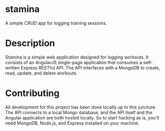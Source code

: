 # stamina
A simple CRUD app for logging training sessions.

# Description
Stamina is a simple web application designed for logging workouts. It consists of an AngularJS single-page application that consumes a self-written Express RESTful API. The API interfaces with a MongoDB to create, read, update, and delete workouts.

# Contributing
All development for this project has been done locally up to this juncture. The API connects to a local Mongo database, and the API itself and the Angular application are both hosted locally. So to start hacking as is, you'll need MongoDB, Node.js, and Express installed on your machine. 
